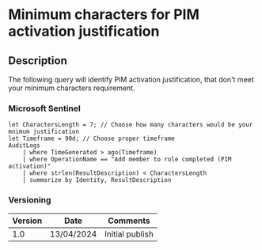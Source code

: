 # Minimum characters for PIM activation justification

## Description

The following query will identify PIM activation justification, that don't meet your minimum characters requirement.

### Microsoft Sentinel
```
let CharactersLength = 7; // Choose how many characters would be your mnimum justification
let Timeframe = 90d; // Choose proper timeframe
AuditLogs
    | where TimeGenerated > ago(Timeframe)
    | where OperationName == "Add member to role completed (PIM activation)"
    | where strlen(ResultDescription) < CharactersLength
    | summarize by Identity, ResultDescription
```

### Versioning
| Version       | Date          | Comments                               |
| ------------- |---------------| ---------------------------------------|
| 1.0           | 13/04/2024    | Initial publish                        |

